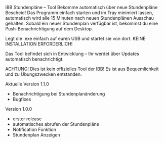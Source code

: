 IBB Stundenpläne – Tool
Bekomme automatisch über neue Stundenpläne Bescheid!
Das Programm einfach starten und im Tray minimiert lassen, automatisch wird alle 15 Minuten nach neuen Stundenplänen Ausschau gehalten.
Sobald ein neuer Stundenplan verfügbar ist, bekommst du eine Push-Benachrichtigung auf dem Desktop.

Legt die .exe einfach auf euren USB und startet sie von dort.
KEINE INSTALLATION ERFORDERLICH!

Das Tool befindet sich in Entwicklung – Ihr werdet über Updates automatisch benachrichtigt.

ACHTUNG! Dies ist kein offizielles Tool der IBB! 
Es ist aus Bequemlichkeit und zu Übungszwecken entstanden.

Aktuelle Version 1.1.0
+ Benachrichtigung bei Stundenplanänderung
+ Bugfixes

Version 1.0.0
+ erster release
+ automatisches abrufen der Stundenpläne
+ Notification Funktion
+ Stundenplan Anzeigen
